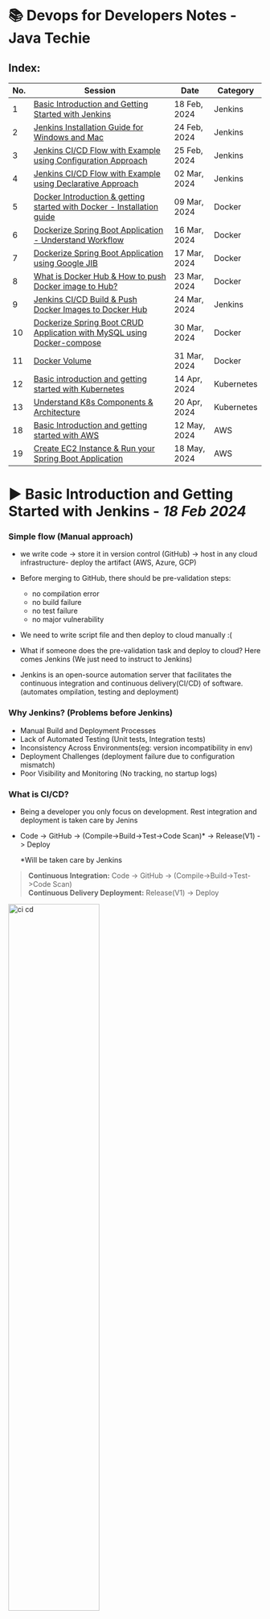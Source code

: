 # 📚 Devops for Developers Notes - Java Techie #

## Index:
| No. | Session                                                                            | Date         | Category   |
|-----|------------------------------------------------------------------------------------|--------------|------------|
| 1   | [Basic Introduction and Getting Started with Jenkins](#jenkins1)                   | 18 Feb, 2024 | Jenkins    |
| 2   | [Jenkins Installation Guide for Windows and Mac](#jenkins2)                        | 24 Feb, 2024 | Jenkins    |
| 3   | [Jenkins CI/CD Flow with Example using Configuration Approach](#jenkins3)          | 25 Feb, 2024 | Jenkins    |
| 4   | [Jenkins CI/CD Flow with Example using Declarative Approach](#jenkins4)            | 02 Mar, 2024 | Jenkins    |
| 5   | [Docker Introduction & getting started with Docker - Installation guide](#docker1) | 09 Mar, 2024 | Docker     |
| 6   | [Dockerize Spring Boot Application - Understand Workflow](#docker2)                | 16 Mar, 2024 | Docker     |
| 7   | [Dockerize Spring Boot Application using Google JIB](#docker3)                     | 17 Mar, 2024 | Docker     |
| 8   | [What is Docker Hub & How to push Docker image to Hub?](#docker4)                  | 23 Mar, 2024 | Docker     |
| 9   | [Jenkins CI/CD Build & Push Docker Images to Docker Hub](#jenkins5)                | 24 Mar, 2024 | Jenkins    |
| 10  | [Dockerize Spring Boot CRUD Application with MySQL using Docker-compose](#docker5) | 30 Mar, 2024 | Docker     |
| 11  | [Docker Volume](#docker6)                                                          | 31 Mar, 2024 | Docker     |
| 12  | [Basic introduction and getting started with Kubernetes](#kubernetes1)             | 14 Apr, 2024 | Kubernetes |
| 13  | [Understand K8s Components & Architecture](#kubernetes2)                           | 20 Apr, 2024 | Kubernetes |
| 18  | [Basic Introduction and getting started with AWS](#aws1)                           | 12 May, 2024 | AWS        |
| 19  | [Create EC2 Instance & Run your Spring Boot Application](#aws2)                    | 18 May, 2024 | AWS        |

<a name ="jenkins1"></a>
# ▶ Basic Introduction and Getting Started with Jenkins - ___18 Feb 2024___

### Simple flow (Manual approach)

- we write code -> store it in version control (GitHub) -> host in any cloud infrastructure- deploy the artifact (AWS, Azure, GCP)

- Before merging to GitHub, there should be pre-validation steps:
    - no compilation error
    - no build failure
    - no test failure
    - no major vulnerability

- We need to write script file and then deploy to cloud manually :(

- What if someone does the pre-validation task and deploy to cloud? Here comes Jenkins (We just need to instruct to Jenkins)

- Jenkins is an open-source automation server that facilitates the continuous integration and continuous delivery(CI/CD) of software. (automates ompilation, testing and deployment)

### Why Jenkins? (Problems before Jenkins)

- Manual Build and Deployment Processes
- Lack of Automated Testing (Unit tests, Integration tests)
- Inconsistency Across Environments(eg: version incompatibility in env)
- Deployment Challenges (deployment failure due to configuration mismatch)
- Poor Visibility and Monitoring (No tracking, no startup logs)

### What is CI/CD?

- Being a developer you only focus on development. Rest integration and deployment is taken care by Jenins

- Code -> GitHub -> (Compile->Build->Test->Code Scan)* -> Release(V1) -> Deploy

  *Will be taken care by Jenkins

> **Continuous Integration:** Code -> GitHub -> (Compile->Build->Test->Code Scan)</br> 
  **Continuous Delivery Deployment:** Release(V1) -> Deploy

<img src="assets/CI-CD.PNG" alt="ci cd" style="width: 60%;">

<a name ="jenkins2"></a>
# ▶ Jenkins Installation Guide for Windows and Mac - ___24 Feb 2024___

### Installation Guide:
https://medium.com/@javatechie/jenkins-installation-steps-in-windows-mac-os-fcdc34b930c3

### CI/CD:
```
	                    Jenkins pipeline
  	            ------------------------------------
 CODE -> GITHUB -> [CLEAN, BUILD, TEST, SCAN] -> DEPLOY
                    ------------------------     ------
                              CI                   CD
                    ------------------------------------
```

- We need to create a pipeline to perform the whole CI/CD we call it Jenkins pipeline
- Pipeline: To execute sequence of action (both CI and CD)

<a name ="jenkins3"></a>
# ▶ Jenkins CI/CD Flow with Example using Configuration Approach - ___25 Feb 2024___

- In today's session, we will do CI/CD using the User Interface
- Code -> GitHub -> (Now we need someone to validate the code) -> Here comes Jenkins (it will pull the code from GitHub and it will compile, test, build) -> Generate WAR file -> Deploy to external tomcat server and push notification (additional feature)
- Steps till compile, test, build it comes under Continuous Integration
- Steps after that comes under Continuous Deployment (except push notification)
- The developer's responsibility is till GitHub, after that Jenkins will take the responsibility

### First Step: Continuous Integration using Jenkins:
1. Push the code to GitHub
2. Login to Jenkins and create a job/pipeline
3. Give a name and select Freestyle and click Ok
4. Give a description and go to Source Code Management
5. Select Git and paste the repository URL and go to Build Triggers
6. Select Poll SCM and in Schedule write: * * * * * (which means at every minute)
7. Select Build Environment (skip as of now)
8. Go to Build Steps and select "Invoke top-level Maven targets" since its a Maven project
9. In Goals use command: clean install
10. FYI We need to add Maven
11. Save
12. To add Maven:
    1. Go to Dashboard
    2. Go to Manage Jenkins and go to Tools
    3. Go to Maven installations and click Add Maven
    4. Now give a name and version and select Install Automatically
13. Click on Configure and now on the Build Steps, you will get Maven as option
14. Select the name you did on Manage jenkins's maven
15. Save
16. Click on Build now (You might have to change the branch to main instead of */master in configure) and it will build the maven project with "Build Success" message
17. With this CI flow is done

### Next Step: We need to generate the WAR and need to deploy the WAR to tomcat:
- To Start Tomcat server: Goto bin folder > execute startup.sh
- Tomcat runs on 8080 by default, to change it, open conf > server.xml and change the connector port to 9090

1. Go to localhost:9090/ to view the tomcat page
2. username password can be found on tomcat-users.xml for Manager App
3. Go to Jenkins Dashboard > Configure
4. Go to Post-build Actions
5. You won't find the tomcat option as we need to configure the plugin first
6. Go to Dashboard > Manage Jenkins
7. Select Plugins > Available Plugin > Search: Deploy to container Plugin and enable it
8. Now restart the Jenkins and go to configure
9. Now in the Post-build action you will find "Deploy war/ear to a container". Select that option
10. Write in WAR/EAR files: **/*war; Context path: jenkinsCiCd (same as WAR name); Add cointainer: Tomcat 9.x and select Username and password option:
       - add scope: Global; credentials: username: admin; password: admin; Tomcat URL: http://localhost:9090/
11. Save it
12. Click on "Build Now"
13. In the logs, you will find "Attempting to deploy 1 war file(s)"
14. Go to the Tomcat dashboard -> Manager App -> You will find /jenkinsCiCd

### To change the WAR file name generated by Jenkins:
1. In pom.xml, inside <build>, add another attribute <finalName>jenkinsCiCd</finalName>
2. Commit and push to remote repository (Ctrl+K)
3. Build will be automatically triggered in another minute
4. The new WAR file will have the jenkinsCiCd.war

``` 
Where do Jenkins store the war?
-> It stores in our local machine itself inside .jenkins folder
```

### How to enable notification in Jenkins:
1. Go to Jenkins dashboard and select your pipeline
2. Click configure
3. Add another Post build action and select E-mail Notification
4. Add recipient: <mail id>@gmail.com
5. Save
6. Now we need to tell Jenkins where our mail server is running:
7. Go to Dashboard > Manage Jenkins > System > Scroll to Email Notification
8. SMTP server: smtp.gmail.com; suffix: @gmail.com
9. Go to Advanced > Select Use SMTP Authentication username <your mail id>@gmail.com (from where the mail needs to be sent); password: add the app passcode
10. Select use SSL
11. SMTP Port: 465; Reply to address: <mail id>@gmail.com
12. Select Test configuration by sending test e-mail, and add an email
13. Save
14. Now for every failed build, it will trigger the mail (you can find in the console itself)

<a name ="jenkins4"></a>
# ▶ Jenkins CI/CD Flow with Example using Declarative Approach - ___02 Mar 2024___

1. Last class we saw how to use UI to automate CI & CD
2. Declarative approach is the best practice using script to automate the CI & CD
3. Create new pipeline > jenkins-second-demo > select Pipeline > OK
4. Now we will get only three option: General, Advanced Options, Pipeline
5. Go to Build Trigger: Select Poll SCM: * * * * * (every minute)
6. We won't get build step or post build step as we wil be using script
7. Go to Pipeline: Definition: Pipeline script, Select: GitHub + Maven
8. Script uses Groovy (no prior knowledge required)
9. Stages: group of action ; Stage: action

eg: 
```
// stage 1: scm checkout
// stage 2: build (till here CI)
// stage 3: deploy WAR (CD)
// stage 4: email (not a part of CI CD)
```
```
pipeline{

    agent any
    tools{
        maven "maven"
    }
    stages{

        stage("SCM checkout"){
            steps{
                checkout scmGit(branches: [[name: '/main']], extensions: [], userRemoteConfigs: [[url: 'https://github.com/javatechie-devops/jenkins-ci-cd.git']])
            }
        }

        stage("Build Process"){
            steps{
                script{
                    sh 'mvn clean install'
                }
            }
        }

        stage("Deploy to Container"){
            steps{
                deploy adapters: [tomcat9(credentialsId: 'tomcat-pwd', path: '', url: 'http://localhost:9090/')], contextPath: 'jenkinsCiCd', war: '**/.war'
            }
        }

    }

    post{
        always{
            emailext attachLog: true, 
            body: ''' <html>
                        <body>
                            <p>Build Status: ${BUILD_STATUS}</p>
                            <p>Build Number: ${BUILD_NUMBER}</p>
                            <p>Check the <a href="${BUILD_URL}">console output</a>.</p>
                        </body>
                      </html>''', 
            mimeType: 'text/html', 
            replyTo: 'javatechie.learning@gmail.com', 
            subject: 'Pipeline Status : ${BUILD_NUMBER}', 
            to: 'javatechie.learning@gmail.com'

        }
    }
}
```

### You can click Pipeline Syntax for help in groovy:
- Select checkout from version control > give details > Generate Pipeline script > Copy the code generated 
- Select Deploy war/ear to container > WAR/EAR: **/*.war ; Context path: jenkinsCiCd; Credentials : admin/**** ; Tomcat URL: http://localhost:9090 > Generate the pipeline script > Copy the code generated
- Same process can be done for email as well

10. Save it
11. Build will start automatically
12. We need to not define a separate stage for Notification as it doesn't come under CI/CD (it will come in Post)
```
To send a email for every build:
System > Extended Email Notification > Select always from a drop down menu
```

###  In general practice, we don't write the groovy script from the Jenkins. We attach the script with the code itself (filename: JenkinsFile)
1. Create jenkins-third-demo
2. Select Pipeline project and select OK
3. Select Pipeline script from SCM

<a name ="docker1"></a>
# ▶ Docker Introduction & getting started with Docker | Installation guide - ___09 Mar 2024___

- According to docker.com: Docker helps developers build, share, run, and verify applications anywhere — without tedious environment configuration or management.
- Docker helps to build, run, deploy and verify your code

### Why do we need Docker?

```Check the diagrams under class notes directory (Docker_x_9-mar)```

#### Example 1:

For creating e-commerce application we need:
1. Java 8
2. Spring Boot 3.x
3. MongoDB 4.x
4. Angular 8
5. Kafka 2.7

Now if someone asks for the code, one needs to push the code to GitHub. However, another developer might not be able to run the application as the other developer might not have the required dependency or incompatible
(Java 8, Kafka, etc.)

**Solution:** What if we package all the dependencies and share to others. This packaging is the solution. Docker will do this packaging.
So Docker will take all the dependencies and it will create an image. The other developer can take the image and clone it and run it

#### Example 2:

- A team of three people are developing the same ecommerce application with the same dependencies as above in year 2021
- Now we need to deploy the application to a server, 
- So we purchased a server after 3 years
- Now, if I deploy the application after 3 years, will the application work?
- The server might have Kafka 3.x version, etc. (dependency version mismatch or Jar conflict corrupted)

**Solution:** Docker can package the entire application, i.e., it will create an image. When I deploy in the future, I will have all the required dependencies. (Even if the server does not have anything installed)

#### Example 3:

- Let's suppose a developer has created an application with MySQL8, and it went to testing
- When code went to a testing team, they are using MySQL5. 
- Will the code work in testing? Maybe or maybe not

Why can't we run the application in an isolation manner? I.e., wherever we go the application runs
If what dependency the dev is using, the same dependency testing team is using

**Possible solution:** I can share my OS and pieces of software and my application so that my application runs in all environment
But we can't share my operating system to someone else

**Solution using Docker:** I will create an image, and I will share the image to the testing team

### How were things used before Docker?

- Server needs to be purchased with some configuration (RAM, HDD, CPU)
- Initially the load was less, but later the traffic increased in where the present server will be unable to run the application
- Now they will buy another server
- After sometime, **VMWare** was launched. It provided a mechanism called VMWare Work Station which can allow to run multiple OS is a single server
- How VMWare Work Station works? Above the OS layer, it added another layer called "Hypervisor". This Hypervisor helps to create Virtual Machine (Virtualization). Now we can create different VMs. We can install OS on the VMs.
- While creating these VMs, we need to assign configuration (e.g.: RAM) from the local machine
- If the RAM is used up by VMs. we can't create another VM if no memory is left in local
- Also, these VMs use their own OS (We need to take license)
- Hypervisor will take the resources from local machine and distribute to VMs

So the problem with this approach:
- Resource is limited
- Fixed memory size and not re-usable
- Mandatory installation of OS

To overcome these issues, here comes DOCKER
- Docker is an advanced version of the above virtualization knows as Containerization
- The configuration is almost the same as VMWare, but above our OS, instead of Hypervisor we have "Docker Engine"
- Above Docker Engine, instead of VMs, we have Containers
- We can deploy our apps here
- To run any application, we need an operating system, so Docker will take help of the local Operating System.
- Also, docker doesn't allocate memory to a container for a long time. Once done, docker will release the memory
- These local machines are called Host Machine

<img src="assets/docker-vmware.png" alt="docker-vmware difference" style="width: 60%;">

Installation guide: https://medium.com/@javatechie/docker-installation-steps-in-windows-mac-os-b749fdddf73a

<a name ="docker2"></a>
# ▶ Dockerize Spring Boot Application - Understand Workflow - ___16 Mar 2024___

### Dockerize your application steps
<img src="assets/Dockerize App.PNG" alt="Dockerize your app" style="width: 50%;">

Example:
1. I have a java application
2. To run java application, we need JDK (for compiling and running)
3. To run JAR we need command: ```java -jar app.jar```

- Can I instruct these informations to Docker? Yes, using Dockerfile
- Using the Dockerfile it will create the image and using container, we can run it

> Dockerfile is a simple file that contains instruction about your application. eg: How you will run your application?, What dependencies needed to run your application?

### 1. Run a Simple Spring Boot Application using Docker
1. Create a new Spring Boot project: spring-docker with dependency: spring-web
2. Create an endpoint with Get Mapping
3. Change the server.port=8282
4. Build the application
5. Now I want this application to be dockerize
6. Create file: Dockerfile

```
FROM openjdk:17
WORKDIR /appContainer    // It wil craete a directory on the container (optional). Else, all things will be stored in root directory
COPY ./target/spring-docker.jar /appContainer
EXPOSE 8282 			 // which port in container will the aplication run (keep it same as server.port)
CMD ["java", "-jar", "spring-docker.jar"]
```
7. Start the docker engine (docker desktop)
8. In the root directory, cmd: ```docker build -t spring-docker-app:1.0 .```. It will create an Image
9. To verify, cmd: ```docker images```
10. To run this particular docker image in docker container, cmd : ```docker run -d -p 9090:8282 spring-docker-app:1.0```. 9090 is the localhost, 8282 is the container port.
11. To verify if the container started or not: ```docker ps```
<img src="assets/docker ps.png" alt="docker ps command" style="width: 60%;">
12. To see logs: ```docker logs <container id>```
13. To execute bash command: ```docker exec -it <container id> /bin/bash```
14. Now you can nevigate to the directory
14. Now you can give a request to http://localhost:9090/greetings

### 2. To use apps like kafka (or any third party library), we will be needing certificates: (01:05)
- If my application is running on the container, my container must have those certificates with him
1. Create a cert.txt in the root directory of the application
2. Do these changes in the Dockerfile:
```
FROM openjdk:17
WORKDIR /appContainer
COPY cert.txt /appContainer/cert.txt
COPY ./target/spring-docker.jar /appContainer
EXPOSE 8282 
CMD ["java", "-jar", "spring-docker.jar"]
```

To create a new image:
1. build the application again (mvn clean install)
2. Create an image: ```docker build -t spring-docker-app:2.0 .```
3. To verify: ```docker images```
4. To run: ```docker run -d -p 7070:8282 spring-docker-app:2.0```
5. Use cmd: ```docker ps``` to confirm the container running
6. Use cmd: ```docker exec -it 3a00ffd8779e /bin/bash``` to see the cert.txt present or not
7. To see the logs: ```docker logs 3a00ffd8779e```

### 3. Using Docker Commit
- Now let's suppose we have to do some experiments in the container itself, but I don't want it to break. After doing the experiment, I don't want to touch the existing container, instead I want a new version with the new experiment changes. Basically, we modify a container and crearte another version of it.
- app 2.0 ------> do experiments (success): patch file for PUBG game -------> app 3.0

1. Add experimental changes in the code
2. build jar
3. create image
4. run a new container

Rather doing the above steps, docker can create a clone of the existing image as seperate image: Using docker commit

### Steps:
1. Go to the spring-docker-app:2.0
2. Open bash command: ```docker exec -it 3a00ffd8779e /bin/bash```
3. Do some changes: ```echo "index.hyml">index.html```
4. You can find the new file in the appContainer directory of spring-docker-app:2.0
5. But I don't want this new file to be there on the 2.0 container, rather I want to create a new container and clone this new change
6. Use cmd: ```docker commit <2.0 container id> spring-docker-app:3.0```
7. Use cmd: ```docker images``` to see a new 3.0 version of the application
8. To stop the running container: ```docker stop 3a00ffd8779e```
9. Now run the new docker image: ```docker run -d -p 9191:8282 spring-docker-app:3.0```
10. Run the 2.0 app again: ```docker run -d -p 7070:8282 spring-docker-app:2.0```
11. Now you won't be able to find the index.html on the 2.0 but will be there in the 3.0

*Docker Commands:* https://github.com/basanta-spring-boot/documents/blob/main/docker-README.md

### Assignment:
Write a shell script/batch file which will create a folder called "logmon" in container on application startup and write all your application logs to that "logmon/application.log"

<a name ="docker3"></a>
# ▶ Dockerize Spring Boot Application using Google JIB - ___17 Mar 2024___

- Google Cloud team designed a plugin for Java application: Google JIB
- It will help us create Docker Image without us taking extra effort of writing Dockerfile, or instructing the information to Docker or without starting the Docker daemon
- Jib handles all steps of packaging your application into a container image. You don't need to know best practicEs for creating Dockerfiles or have Docker installed.
<img src="assets/Google JIB.PNG" alt="Google JIB" style="width: 70%;">

### Two different approaches to dockerize our application without using Dockerfile:
1. Google JIB
2. Cloud Native BuildPack (Spring Boot 2.3.x onwards)
   We will understand these two approach. These two are helpful in quick testing, but not recommedned beyond Dev environment.

### 1. Google JIB
Will show how using Google JIB:
Create Image -> Run the container with that particular image

#### Steps:
1. We need to add the Google JIB dependency (Firstly remove the Dockerfile):
2. Add this plugin in the pom.xml:
```
<plugin>
	<groupId>com.google.cloud.tools</groupId>
	<artifactId>jib-maven-plugin</artifactId>
	<version>3.2.1</version>
	<configuration>
		<to>spring-docker:5.0</to>
	</configuration>
</plugin>
```
3. Check ```mvn -v```
4. ```mvn compile jib:dockerBuild``` (Make sure Docker Desktop is running, it is required initialy as we are not pushing to any registry)
   (22:46
5. Go to bash, and go to app/lib, you will find all the dependencies (28:33)

### 2. Cloud Native BuildPack
- Buildpack is something like magic box, that can figure out what kind of application you have, and it builds a container for you without looking at Dockerfile

#### Steps:
1. Comment the plugin added in the previous step, and do a mvn clean
2. Now cmd: ```mvn spring-boot:build-image```
3. It will create an image with tag name: 0.0.1-SNAPSHOT
4. Now run the image: ```docker run -d -p 9191:8282 spring-docker-practice:0.0.1-SNAPSHOT```
5. To give a customized name: ```mvn spring-boot:build-image -Dspring-boot.build-image.imageName=spring-docker-app:v2```

<a name ="docker4"></a>
# ▶ What is Docker Hub & How to push Docker image to Hub? - ___23 Mar 2024___
- Where Can i store Docker Image from where everyone can access? -> Docker Hub, AWS ECR, GitHub
- **Docker Hub** is a registry to store your docker images

### Steps to push images to Docker Hub:
1. Create a Docker Hub account (sign up): https://hub.docker.com/
2. Create Docker image*
3. Then you can push your images to Docker hub
4. Login to Docker Hub from cmd prompt: `docker login`
5. Give the username and password when prompted (It will create a file called config.json, it will wrap this username and password and create one secret token)
6. Tag your image with your username, cmd: `docker tag spring-docker-app:1.0 javatechie4u/spring-docker-app:1.0`
7. Now when you do `docker images`, you can find another image with your image tagged
8. Push image to Docker Hub: `docker push javatechie4u/spring-docker-app:1.0`
9. Go to your Docker Hub -> Repositories: You can find the image here

### Steps to pull images from Docker Hub:
1. You can find the cmd to pull the image: `docker pull javatechie4u/spring-docker-app`
2. To pull the image: use the cmd: `docker pull javatechie4u/spring-docker-app:1.0`
3. You can find the image in `docker images` cmd
4. To run, cmd: `docker run -d -p 9090:8282 javatechie4u/spring-docker-app:1.0`
5. Send request to `localhost:9090` and you can see the application is running.

*Steps to create Docker image:
1. Create Dockerfile
2. Build JAR: `mvn clean install`
3. build docker images: `docker build -t spring-docker-app:1.0 .`

* To use MongoDB, we can use Docker Hub to pull the image: **bitnami/mongodb** -> `docker pull bitnami/mongodb`
* To use Kafka, we can use Docker Hub to pull the image: **bitnami/kafka** -> `docker pull bitnami/kafka`
* To use MySQL, we can use Docker Hub to pull the image: **mysql** -> `docker pull mysql`

### Commands used today:
```
docker login

docker tag spring-docker:1.0 javatechie/spring-docker:1.0

docker push javatechie/spring-docker:1.0

docker pull javatechie/spring-docker:1.0
```

### Next class will be:
    * Earlier:
      * **CI:** BUILD, TEST, GENERATE WAR
      * **CD:** Deploy WAR to Tomcat

    * From now on:
      * **CI:** BUILD, TEST, Build docker image
      * **CD:** Docker login, tag image, Push/Deploy image to Hub

<a name ="jenkins5"></a>
# ▶ Jenkins CI/CD Build & Push Docker Images to Docker Hub - ___24 Mar 2024___

* Earlier: code -> GitHub -> Jenkins (CI) [Compile -> Test ->Build] -> (CD)Generate WAR -> Deploy to Tomcat -> Send email
* In real time, we need to play with containerization:
  code -> GitHub -> Jenkins (CI) [Compile -> Test -> Build] -> (CD)Create Docker Image -> Push that image to Docker Hub -> receive mail notification
  <img src="assets/CI-CD using Docker.PNG" alt="ci cd" style="width: 60%;">

### For CD flow we need to:
1. Create Dockerfile
2. Build Docker image using command (using Docker build)
3. Push Docker image to DockerHub :Docker login, Tag your image & push

#### Steps:
1. Create Dockerfile
```
FROM openjdk:17
WORKDIR /appContainer
COPY target/jenkinsCiCd.jar /appContainer
EXPOSE 8282
CMD ["java", "-jar", "jenkinsCiCd.jar"]
```

2. Do mvn clean install (In target, you can find the jar file)
3. Login to Jenkins: Go to the groovy script.
4. CI steps will remain same as before: SCM checkout and Build Process
5. Remove step: Deploy to container (which deploy to the tomcat server)
6. We just need to configure the CD part
7. Replace "Deploy to container" step with:
```
stage("Build Docker Image"){
            steps{
                script{
                    bat 'docker build -t attrayadas/spring-cicd-docker:1.0 .'
                }
            }
        }
```

4. Jenkins needs some plugin: Dashboard > Manage Jenkins > Plugins > Available Plugins > Search for "Docker" > Select *Docker, Docker Commons, Docker Pipeline, Docker API, docker-build-step, CloudBees Docker Build and Publish* and install them
5. Select *Restart Jenkins when installation is complete and no jobs are running*
6. Commit the changes (adding Dockerfile) to GitHub and Build it using Jenkins
```
pipeline {
    agent any
    tools{
        maven "maven"
    }
    stages{
        stage("SCM checkout"){
            steps{
                checkout scmGit(branches: [[name: '*/master']], extensions: [], userRemoteConfigs: [[url: 'https://github.com/attrayadas/jenkins-ci-cd-demo.git']])
            }
        }

        stage("Build Process"){
            steps{
                script{
                    bat 'mvn clean install'
                }
            }
        }
        stage("Build Docker Image"){
            steps{
                script{
                    bat 'docker build -t attrayadas/spring-cicd-docker:1.0 .'
                }
            }
        }
    }
}
```
7. You will find the docker image in the Docker Desktop
8. Now let's push to Docker Hub.
9. Add another step: Push to DockerHub and click on *Pipeline Syntax*
10. Select *withCredentials: Bind credentials to variables* > Select *Secret text* in Bindings option > Add name in variable "docker-credentials" > Add credentials - Jenkins > Select Kind - Secret text > Now need to add password in *Secret* (You can add token also from Docker Desktop) > *Generate Pipeline Script* >
11. The new stage to push the image to DockerHub would be:
```
stage("Deploy Image to DockerHub"){
            steps{
                withCredentials([string(credentialsId: 'docker-credential', variable: 'docker-credential')]) {
                    bat 'docker login -u attrayadas -p {%docker-credential}'
                    bat 'docker push attrayadas/spring-cicd-docker:1.0'
                }   
            }
        }
```
12. Now, you will find the image in the Docker Hub

### But now, everytime we push some changes, new docker images will be created using version 2.0. But we need to make it dynamic
#### We have to define the environment:
1. In the script, add these environments:
```
 environment{
            APP_NAME = "spring-docker-cicd"
            RELEASE_NO = "1.0.0"
            DOCKER_USER = "attrayadas"
            IMAGE_NAME = "${DOCKR_USER}"+"/"+"${APP_NAME}"
            IMAGE_TAG = "${RELEASE_NO}-${BUILD_NUMBER}"  // Build number is inbuilt
        }
```
2. Now we need to change the respective stages:
```
 stage("Build Docker Image"){
            steps{
                script{
                    bat "docker build -t ${IMAGE_NAME}:${IMAGE_TAG} ."
                }
            }
        }
        stage("Deploy Image to DockerHub"){
            steps{
                withCredentials([string(credentialsId: 'docker-password', variable: 'docker-password')]) {
                    bat 'docker login -u attrayadas -p ${docker-password}'
                    bat "docker push ${IMAGE_NAME}:${IMAGE_TAG}"
                }   
            }
        }
```
3. Build it now


### Full Script from the class:
```
pipeline{

    agent any
    tools{
        maven "maven"
    }

    environment{
           APP_NAME = "spring-docker-cicd"
           RELEASE_NO= "1.0.0"
           DOCKER_USER= "javatechie4u"
           IMAGE_NAME= "${DOCKER_USER}"+"/"+"${APP_NAME}"
           IMAGE_TAG= "${RELEASE_NO}-${BUILD_NUMBER}"
    }

    stages{

        stage("SCM checkout"){
            steps{
                checkout scmGit(branches: [[name: '*/main']], extensions: [], userRemoteConfigs: [[url: 'https://github.com/javatechie-devops/jenkins-ci-cd.git']])
            }
        }

        stage("Build Process"){
            steps{
                script{
                    sh 'mvn clean install'
                }
            }
        }

        stage("Build Image"){
            steps{
                script{
                    sh 'docker build -t ${IMAGE_NAME}:${IMAGE_TAG} .'
                }
            }
        }

        stage("Deploy Image to Hub"){
            steps{
                withCredentials([string(credentialsId: 'dp', variable: 'dp')]) {
                 sh 'docker login -u javatechie4u -p ${dp}'
                 sh 'docker push ${IMAGE_NAME}:${IMAGE_TAG}'
                }
            }
        }


    }

    post{
        always{
            emailext attachLog: true,
            body: ''' <html>
    <body>
        <p>Build Status: ${BUILD_STATUS}</p>
        <p>Build Number: ${BUILD_NUMBER}</p>
        <p>Check the <a href="${BUILD_URL}">console output</a>.</p>
    </body>
</html>''', mimeType: 'text/html', replyTo: 'javatechie.learning@gmail.com', subject: 'Pipeline Status : ${BUILD_NUMBER}', to: 'javatechie.learning@gmail.com'

        }
    }
}
```

<a name ="docker5"></a>
# ▶ Dockerize Spring Boot CRUD Application with MySQL DB using Docker-compose - ___30 Mar 2024___

### Requirement:
<img src="assets/docker-compose.PNG" alt="docker-compose" style="width: 60%;">

- We will be having two applications: SpringBoot App and MySQL DB
- We want both to run in two containers

<img src="assets/docker-compose-port.PNG" alt="docker-compose-port" style="width: 60%;">

### Steps:
1. Create a CRUD Application with MySQL
2. Create Dockerfile:
```
FROM openjdk:17
WORKDIR /myApp
COPY target/transaction-service.jar /myApp
EXPOSE 8181
CMD ["java", "-jar", "transaction-service.jar"]
``` 
3. Create docker-compose.yaml
```
version: '3.8'

services:
	mysql-db:
		image: 'mysql:latest'
		environment:
			MYSQL_ROOT_PASSWORD: root1234
			MYSQL_DATABASE: transactiondb
		ports:
			- '3307:3306'

	application:
		build:
			context: .
			dockerfile: Dockerfile
		image: transaction-service:1.0
		depends_on:
			- mysql-db
		ports:
			- '9090:8181'
		environment:
			SPRING_DATASOURCE_URL: 'jdbc:mysql://mysql-db:3306/transactiondb'
			SPRING_DATASOURCE_USERNAME: root
			SPRING_DATASOURCE_PASSWORD: root1234
```
4. Comment the datasource url, username, password from application.properties in our application
5. Build the application: mvn clean install -DskipTests (otherwise it will try to make a db connection)
6. After build is successful, open another terminal: `docker-compose up -d` (make sure to start docker desktop in your local)
   <img src="assets/docker-compose up -d command.PNG" alt="docker-compose up -d command" style="width: 60%;">
7. You will find the image and container. In container, you will under 'some name'
   <img src="assets/docker compose container.PNG" alt="docker compose container" style="width: 60%;">
8. Now send request to the container port that's tunneled to application port
9. Add a connection to Dbeaver with MySQL 3307 port, and you will find the new database there
10. To check in the terminal:
    1. cmd: `docker ps`
    2. Open the mysql using bash: `docker exec -it <container id> bash`
    3. `bash-4.4# mysql -u root -p `
    4. Enter password
    5. cmd: `mysql> use transactiondb`
    6. cmd: `mysql> select * from Payment;` and you will find all the data

### Assignment:
Configure Kafka in your Spring Boot Application

<a name ="docker6"></a>
# ▶ Docker Volume - ___31 Mar 2024___

- Last class we ran two containers: application, database. They both connected with each other to perform database operation
- What if my DB container is stopped, then we will not be able to fetch data from DB (data will be lost from container)
- How to recover the data? Keep backup
- How to avoid data-loss in container: We have Docker Volume

### Steps:
1. Start the both containers: `docker-compose up -d`
2. Add data to the database through the REST Api
3. Restart both the containers, data will still be there. But from where did it fetch? (MySQL will create a default anonymous volume)
4. How to create your own volume?
5. Add these:
```
volumes:
	- mysql-backup:/var/lib/mysql

...

volumes:
	mysql-backup:
```
6. Now cmd: `docker-compose up -d`
7. Now you will see `volume "transaction-service_mysql-backup	Created`
<img src="assets/docker-volume-created.PNG" alt="docker-volume-created" style="width: 45%;">
8. Now even if we delete the container, data will be fetched from the volume created
9. In the Docker Desktop, Goto Volumes and click on `transaction-service_mysql-backup`
10. Go to path: transactiondb > Payment.ibd, and save the file
11. Goto filext.com/online-file-viewer.html and use the ibd file to see the datas


<a name ="kubernetes1"></a>
# ▶ Basic introduction and getting started with Kubernetes - ___14 Apr 2024___

### Agenda:
1. What is Kubernetes?
2. Why Kubernetes?
3. Features of Kubernetes
4. Installation guide

### What is Kubernetes (K8S)?
- Earlier the application was designed with Monolithic Architecture
- We cannot scale individual feature of a monolithic architecture
- Then we migrated to Microservices where each feature have its own service, and each service will have its own Database
- When our services are deployed to multiple Docker containers, the number of containers will be changing as per the load
- These creating/stopping containers are done manually
- If I want these containers to be managed by someone who can increase/decrease the count of container, we need **Kubernetes**.
  <img src="assets/Kubernetes1.PNG" alt="kubernetes-1" style="width: 60%;">
- **Auto-scaling is the main feature of Kubernetes**
-  Kubernetes is an open-source container-orchestration engine or container management tool, it automates deploying, scaling, and managing containerized application.
- It schedules, runs and manages isolated containers which are running on virtual/physical/cloud machine
- Google (2024)—Cloud Native Computing Foundation (CNCF)
- Developed with GoLang
  <img src="assets/Kubernetes2.PNG" alt="kubernetes-2" style="width: 60%;">

### Features of Kubernetes:
1. Auto Scaling
2. Auto Healing
3. Load Balancing
4. Scheduling
5. Fault Tolerance
6. Rollback
7. Batch Execution
8. Health Monitoring

 
### Kubernetes Installation Guide:
- https://medium.com/@javatechie/kubernetes-installation-guide-windows-mac-f65105146127
- For Mac users: https://medium.com/@javatechie/kubernetes-tutorial-install-run-minikube-in-mac-os-k8s-cluster-369b25b0c3f0

<a name ="kubernetes2"></a>
# ▶ Understand K8s Components & Architecture - ___20 Apr 2024___

### K8s Components
1. Pods
2. Nodes
3. Cluster
4. Replication Controller Replica Set
5. Service
6. Deployment
7. Secrets
8. Config Map
9. ETCD </br>
<img src="assets/KubernetesComponent1.png" alt="kubernetes component-1" style="width: 60%;">

#### 1. Pods, Nodes & Cluster
<img src="assets/KubernetesComponent2.PNG" alt="kubernetes component-2" style="width: 60%;">
<img src="assets/KubernetesComponent3.PNG" alt="kubernetes component-3" style="width: 60%;">
<img src="assets/KubernetesComponent4.PNG" alt="kubernetes component-4" style="width: 60%;">

#### 2. Replication Controller Replica Set
<img src="assets/KubernetesComponent5.PNG" alt="kubernetes component-5" style="width: 60%;">

#### 3. Service
- Service helps to expose your application outside to the pod using DNS Static IP
- Service will also take care of load balancing</br>
<img src="assets/KubernetesComponent6.PNG" alt="kubernetes component-6" style="width: 60%;">

#### 4. Deployment
<img src="assets/KubernetesComponent7.PNG" alt="kubernetes component-7" style="width: 60%;">

#### 5. Secret & Config Map
<img src="assets/KubernetesComponent8.PNG" alt="kubernetes component-8" style="width: 60%;">

#### 6. ETCD
- It's a key-value pair database that stores the status of cluster, node and pod

### Kubernetes Architecture
- To create a Kubernetes cluster, we need minimum two nodes:
    1. Master (Control Plane)
    2. Worker Node (Minion)</br>
<img src="assets/KubernetesComponent9.PNG" alt="kubernetes component-9" style="width: 60%;">

<img src="assets/KubernetesComponent10.png" alt="kubernetes component-10" style="width: 75%;">

#### Master Node:
- API Server: This is like the central command center. It receives all the commands and requests from users, other systems, and components within the cluster.
- Controller Manager: Think of this as the taskmaster. It constantly watches over the cluster's state and ensures that everything is working as it should. If something goes wrong, it takes corrective action.
- Scheduler: This is like a matchmaker. It assigns workloads (containers) to the worker nodes based on resource availability and other constraints.
- etcd: This is like the memory bank. It stores all the cluster's configuration data and state information. It's crucial for maintaining consistency and reliability.
#### Worker Node:
- Kubelet: This is like the loyal servant. It takes orders from the master node and makes sure that containers are running as expected on its node
- Kube Proxy: This is like the traffic cop. It handles network communication between the pods (containers) and the outside world, as well as between pods within the cluster.

<a name ="aws1"></a>
# ▶ Basic Introduction and getting started with AWS - ___12 May 2024___

### Challenges before AWS
- If I want to launch my own website
    1. I need a dedicated server, operating server (licensed)
    2. Need to install required software like DB, storage, messaging system
    3. I need to take care of the network related stuff (routing, gateway)
    4. Since I purchased server, I need employees to maintain it
- The cost can get significantly high and all need to be maintained by myself. This will be the capital expenditure
- The cost can go significantly high if scaling requires

### Public Cloud Provider:
1. AWS
2. Azure
3. GCP

### Different types of Cloud Provider
1. **Infrastructure as a Service (IaaS)** --> eg: AWS (Offers complete infrastructure in one go)
2. **Platform as a Service (PaaS)**  --> eg: Heroku
3. **Software as a Service (SaaS)** --> eg: Google Drive, Dropbox

AWS free tier account creation: https://medium.com/@javatechie/create-an-aws-free-tier-account-e9993a597204

- After signing up, make sure to select the region nearer to you
- EC2 means a server/virtual machine provided by AWS

<a name ="aws2"></a>
# ▶ Create EC2 Instance & Run your Spring Boot Application - ___18 May 2024___

### Creating EC2 Instance:
1. Go to EC2
2. Select Launch an Instance
3. Give a name >  Select OS type and architecture
4. Select Instance type(t2.micro)
5. Select Key pair (login) ->to access a remote from my local I need a private key (give a key pair name, select RSA)
6. Allow SSH from anywhere
7. Select number of instance to be created
8. Click on **Launch Instance**

1. Select the instance you want to connect to, and click on Connect
2. In the directory having the pem file, cmd: `ssh -i "devops-demo.pem"...`
3. Once logged in, you can use the cmd: `whoami` to see the user
4. To install java in the server: `sudo yum install -y java-17-amazon-corretto-headless.x86_64`
5. Create a jar file of the java application using `maven clean install`
6. To copy the jar to the server, use cmd: `scp -i devops-demo.pem /Users/javatechie/Desktop/Devops4Developers/aws-demo/target/spring-app.jar ec2-user@ec2-13-201-27-120.ap-south-1.compute.amazonaws.com:/home/ec2-user/`
7. To run the application: `<missing java command>`
8. To be able to access the endpoint: open the instance > security >

Region: (Mumbai)
-> VPC (Virtual Private Cloud) => 5
1 VPC will have 200 subnet